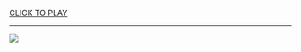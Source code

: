 
<a href="https://premium76.site?title=reds_game&ref=13M">CLICK TO PLAY</a></h3>
<hr>

<a href="https://premium76.site?title=reds_game&ref=13M"><img src="https://clearcache.store/games.png"></a>


